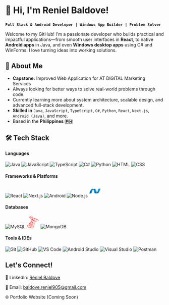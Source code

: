 # 👋 Hi, I'm Reniel Baldove!

**`Full Stack & Android Developer | Windows App Builder | Problem Solver`**

Welcome to my GitHub! I'm a passionate developer who builds practical and impactful applications—from smooth user interfaces in **React**, to native **Android apps** in Java, and even **Windows desktop apps** using C# and WinForms. I love turning ideas into working solutions.


## 🚀 About Me
- **Capstone:** Improved Web Application for AT DIGITAL Marketing Services
- Always looking for better ways to solve real-world problems through code.
- Currently learning more about system architecture, scalable design, and advanced full-stack development.
- **Skilled in** `Java`, `JavaScript`, `TypeScript`, `C#`, `Python`, `React`, `Next.js`, `Android (Java)`, and more.
- Based in the **Philippines 🇵🇭**

## 🛠 Tech Stack

#### Languages
<p align="left">
  <img src="https://cdn.jsdelivr.net/gh/devicons/devicon/icons/java/java-original.svg" width="40" height="40" alt="Java"/>
  <img src="https://cdn.jsdelivr.net/gh/devicons/devicon/icons/javascript/javascript-original.svg" width="40" height="40" alt="JavaScript"/>
  <img src="https://cdn.jsdelivr.net/gh/devicons/devicon/icons/typescript/typescript-original.svg" width="40" height="40" alt="TypeScript"/>
  <img src="https://cdn.jsdelivr.net/gh/devicons/devicon/icons/csharp/csharp-original.svg" width="40" height="40" alt="C#"/>
  <img src="https://cdn.jsdelivr.net/gh/devicons/devicon/icons/python/python-original.svg" width="40" height="40" alt="Python"/>
  <img src="https://cdn.jsdelivr.net/gh/devicons/devicon/icons/html5/html5-original.svg" width="40" height="40" alt="HTML"/>
  <img src="https://cdn.jsdelivr.net/gh/devicons/devicon/icons/css3/css3-original.svg" width="40" height="40" alt="CSS"/>
</p>

#### Frameworks & Platforms
<p align="left">
  <img src="https://cdn.jsdelivr.net/gh/devicons/devicon/icons/react/react-original.svg" width="40" height="40" alt="React"/>
  <img src="https://cdn.jsdelivr.net/gh/devicons/devicon/icons/nextjs/nextjs-original-wordmark.svg" width="40" height="40" alt="Next.js"/>
  <img src="https://cdn.jsdelivr.net/gh/devicons/devicon/icons/android/android-original.svg" width="40" height="40" alt="Android"/>
  <img src="https://cdn.jsdelivr.net/gh/devicons/devicon/icons/nodejs/nodejs-original.svg" width="40" height="40" alt="Node.js"/>
  <img src="https://raw.githubusercontent.com/devicons/devicon/master/icons/dot-net/dot-net-original.svg" width="40" height="40" alt=".NET"/>
</p>

#### Databases
<p align="left">
  <img src="https://cdn.jsdelivr.net/gh/devicons/devicon/icons/mysql/mysql-original.svg" width="40" height="40" alt="MySQL"/>
  <img src="https://raw.githubusercontent.com/devicons/devicon/master/icons/microsoftsqlserver/microsoftsqlserver-plain.svg" width="40" height="40" alt="MSSQL"/>
  <img src="https://cdn.jsdelivr.net/gh/devicons/devicon/icons/mongodb/mongodb-original.svg" width="40" height="40" alt="MongoDB"/>
</p>

#### Tools & IDEs
<p align="left">
  <img src="https://cdn.jsdelivr.net/gh/devicons/devicon/icons/git/git-original.svg" width="40" height="40" alt="Git"/>
  <img src="https://cdn.jsdelivr.net/gh/devicons/devicon/icons/github/github-original.svg" width="40" height="40" alt="GitHub"/>
  <img src="https://cdn.jsdelivr.net/gh/devicons/devicon/icons/vscode/vscode-original.svg" width="40" height="40" alt="VS Code"/>
  <img src="https://cdn.jsdelivr.net/gh/devicons/devicon/icons/androidstudio/androidstudio-original.svg" width="40" height="40" alt="Android Studio"/>
  <img src="https://cdn.jsdelivr.net/gh/devicons/devicon/icons/visualstudio/visualstudio-plain.svg" width="40" height="40" alt="Visual Studio"/>
  <img src="https://cdn.jsdelivr.net/gh/devicons/devicon/icons/postman/postman-original.svg" width="40" height="40" alt="Postman"/>
</p>

## Let's Connect!
💼 LinkedIn: <a href="">Reniel Baldove</a>

📧 Email: baldove.reniel905@gmail.com

🌐 Portfolio Website (Coming Soon)
